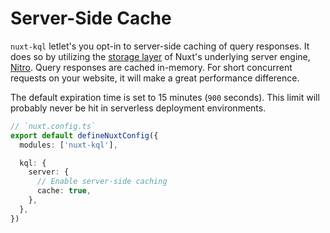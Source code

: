 # Server-Side Cache

`nuxt-kql` letlet's you opt-in to server-side caching of query responses. It does so by utilizing the [storage layer](https://nitro.unjs.io/guide/introduction/storage) of Nuxt's underlying server engine, [Nitro](https://nitro.unjs.io). Query responses are cached in-memory. For short concurrent requests on your website, it will make a great performance difference.

The default expiration time is set to 15 minutes (`900` seconds). This limit will probably never be hit in serverless deployment environments.

```ts
// `nuxt.config.ts`
export default defineNuxtConfig({
  modules: ['nuxt-kql'],

  kql: {
    server: {
      // Enable server-side caching
      cache: true,
    },
  },
})
```
